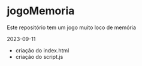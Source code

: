 # jogoMemoria
Este repositório tem um jogo muito loco de memória



2023-09-11
- criação do index.html
- criação do script.js